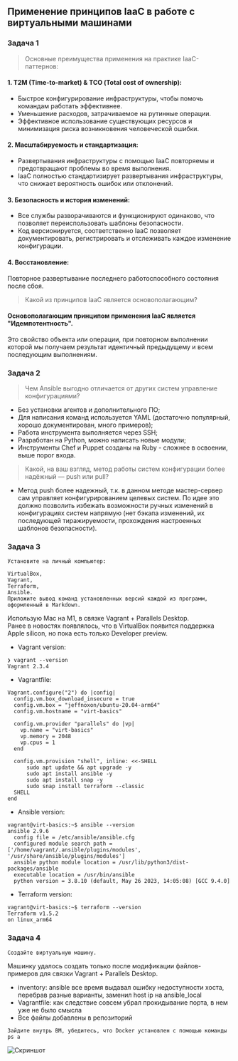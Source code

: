 ## Применение принципов IaaC в работе с виртуальными машинами

### Задача 1

> Основные преимущества применения на практике IaaC-паттернов:  
#### 1. T2M (Time-to-market) & ТСО (Total cost of ownership):   
* Быстрое конфигурирование инфраструктуры, чтобы помочь командам работать эффективнее.
* Уменьшение расходов, затрачиваемое на рутинные операции.
* Эффективное использование существующих ресурсов и минимизация риска возникновения человеческой ошибки.
#### 2. Масштабируемость и стандартизация:
* Развертывания инфраструктуры с помощью IaaC повторяемы и предотвращают проблемы во время выполнения.
* IaaC полностью стандартизирует развертывания инфраструктуры, что снижает вероятность ошибок или отклонений.
#### 3. Безопасность и история изменений:
* Все службы разворачиваются и функционируют одинаково, что позволяет переиспользовать шаблоны безопасности.
* Код версионируется, соответственно IaaC позволяет документировать, регистрировать и отслеживать каждое изменение конфигурации.
#### 4. Восстановление:
Повторное развертывание последнего работоспособного состояния после сбоя.

> Какой из принципов IaaC является основополагающим?
#### Основополагающим принципом применения IaaC является "Идемпотентность".
Это свойство объекта или операции, при повторном выполнении которой мы получаем результат идентичный предыдущему и всем последующим выполнениям.

### Задача 2

> Чем Ansible выгодно отличается от других систем управление конфигурациями?
* Без установки агентов и дополнительного ПO;
* Для написания команд используется YAML (достаточно популярный, хорошо документирован, много примеров);
* Работа инструмента выполняется через SSH;
* Разработан на Python, можно написать новые модули;  
* Инструменты Chef и Puppet созданы на Ruby - сложнее в освоении, выше порог входа.
> Какой, на ваш взгляд, метод работы систем конфигурации более надёжный — push или pull?
* Метод push более надежный, т.к. в данном методе мастер-сервер сам управляет конфигурированием целевых систем. По идее это должно позволить избежать возможности ручных изменений в конфигурациях систем напрямую (нет бэкапа изменений, их последующей тиражируемости, прохождения настроенных шаблонов безопасности).

### Задача 3
```text
Установите на личный компьютер:

VirtualBox,
Vagrant,
Terraform,
Ansible.
Приложите вывод команд установленных версий каждой из программ, оформленный в Markdown.
```
Использую Mac на M1, в связке Vagrant + Parallels Desktop.  
Ранее в новостях появлялось, что в VirtualBox появится поддержка Apple silicon, но пока есть только Developer preview.
* Vagrant version:
```text
❯ vagrant --version
Vagrant 2.3.4
```
* Vagrantfile:
```text
Vagrant.configure("2") do |config|
  config.vm.box_download_insecure = true
  config.vm.box = "jeffnoxon/ubuntu-20.04-arm64"
  config.vm.hostname = "virt-basics"

  config.vm.provider "parallels" do |vp|
    vp.name = "virt-basics"
    vp.memory = 2048
    vp.cpus = 1
  end

  config.vm.provision "shell", inline: <<-SHELL
      sudo apt update && apt upgrade -y
      sudo apt install ansible -y
      sudo apt install snap -y
      sudo snap install terraform --classic
  SHELL
end
```
* Ansible version:
```text
vagrant@virt-basics:~$ ansible --version
ansible 2.9.6
  config file = /etc/ansible/ansible.cfg
  configured module search path = ['/home/vagrant/.ansible/plugins/modules', '/usr/share/ansible/plugins/modules']
  ansible python module location = /usr/lib/python3/dist-packages/ansible
  executable location = /usr/bin/ansible
  python version = 3.8.10 (default, May 26 2023, 14:05:08) [GCC 9.4.0]
```
* Terraform version:
```text
vagrant@virt-basics:~$ terraform --version
Terraform v1.5.2
on linux_arm64
```

### Задача 4

```text
Создайте виртуальную машину.
```
Машинку удалось создать только после модификации файлов-примеров для связки Vagrant + Parallels Desktop.
* inventory: ansible все время выдавал ошибку недоступности хоста, перебрав разные варианты, заменил host ip на ansible_local
* Vagrantfile: как следствие совсем убрал прокидывание порта, в нем уже не было смысла
* Все файлы добавлены в репозиторий
```text
Зайдите внутрь ВМ, убедитесь, что Docker установлен с помощью команды ps a
```
![Скриншот](https://github.com/aleksey-raevich/devops-netology/blob/master/05-virt-02-iaac/Lab_05-virt-02-iaac_img1.png)